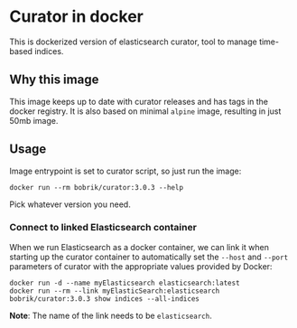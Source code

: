 # Curator in docker

This is dockerized version of elasticsearch curator,
tool to manage time-based indices.

## Why this image

This image keeps up to date with curator releases and has tags
in the docker registry. It is also based on minimal `alpine` image,
resulting in just 50mb image.

## Usage

Image entrypoint is set to curator script, so just run the image:

```
docker run --rm bobrik/curator:3.0.3 --help
```

Pick whatever version you need.

### Connect to linked Elasticsearch container

When we run Elasticsearch as a docker container, we can link it 
when starting up the curator container to automatically set the
`--host` and `--port` parameters of curator with the appropriate values
provided by Docker:

```
docker run -d --name myElasticsearch elasticsearch:latest
docker run --rm --link myElasticSearch:elasticsearch bobrik/curator:3.0.3 show indices --all-indices
```

**Note**: The name of the link needs to be `elasticsearch`. 
